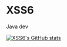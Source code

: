 # XSS6

Java dev

[![XSS6's GitHub stats](https://github-readme-stats.vercel.app/api?username=Java8-OnTop)](https://github.com/anuraghazra/github-readme-stats)
